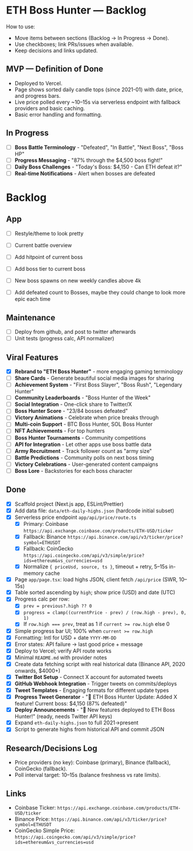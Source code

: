 # ETH Boss Hunter — Backlog

How to use:
- Move items between sections (Backlog → In Progress → Done).
- Use checkboxes; link PRs/issues when available.
- Keep decisions and links updated.

## MVP — Definition of Done
- Deployed to Vercel.
- Page shows sorted daily candle tops (since 2021-01) with date, price, and progress bars.
- Live price polled every ~10–15s via serverless endpoint with fallback providers and basic caching.
- Basic error handling and formatting.

## In Progress
- [ ] **Boss Battle Terminology** - "Defeated", "In Battle", "Next Boss", "Boss HP"
- [ ] **Progress Messaging** - "87% through the $4,500 boss fight!"
- [ ] **Daily Boss Challenges** - "Today's Boss: $4,150 - Can ETH defeat it?"
- [ ] **Real-time Notifications** - Alert when bosses are defeated

# Backlog

## App
- [ ] Restyle/theme to look pretty
- [ ] Current battle overview
- [ ] Add hitpoint of current boss
- [ ] Add boss tier to current boss
- [ ] New boss spawns on new weekly candles above 4k
- [ ] Add defeated count to Bosses, maybe they could change to look more epic each time


## Maintenance
- [ ] Deploy from github, and post to twitter afterwards
- [ ] Unit tests (progress calc, API normalizer)

## Viral Features
- [x] **Rebrand to "ETH Boss Hunter"** - more engaging gaming terminology
- [ ] **Share Cards** - Generate beautiful social media images for sharing
- [ ] **Achievement System** - "First Boss Slayer", "Boss Rush", "Legendary Hunter"
- [ ] **Community Leaderboards** - "Boss Hunter of the Week"
- [ ] **Social Integration** - One-click share to Twitter/X
- [ ] **Boss Hunter Score** - "23/84 bosses defeated"
- [ ] **Victory Animations** - Celebrate when price breaks through
- [ ] **Multi-coin Support** - BTC Boss Hunter, SOL Boss Hunter
- [ ] **NFT Achievements** - For top hunters
- [ ] **Boss Hunter Tournaments** - Community competitions
- [ ] **API for Integration** - Let other apps use boss battle data
- [ ] **Army Recruitment** - Track follower count as "army size"
- [ ] **Battle Predictions** - Community polls on next boss timing
- [ ] **Victory Celebrations** - User-generated content campaigns
- [ ] **Boss Lore** - Backstories for each boss character

## Done
- [x] Scaffold project (Next.js app, ESLint/Prettier)
- [x] Add data file: `data/eth-daily-highs.json` (hardcode initial subset)
- [x] Serverless price endpoint `app/api/price/route.ts`
  - [x] Primary: Coinbase `https://api.exchange.coinbase.com/products/ETH-USD/ticker`
  - [x] Fallback: Binance `https://api.binance.com/api/v3/ticker/price?symbol=ETHUSDT`
  - [x] Fallback: CoinGecko `https://api.coingecko.com/api/v3/simple/price?ids=ethereum&vs_currencies=usd`
  - [x] Normalize `{ priceUsd, source, ts }`, timeout + retry, 5–15s in-memory cache
- [x] Page `app/page.tsx`: load highs JSON, client fetch `/api/price` (SWR, 10–15s)
- [x] Table sorted ascending by `high`; show price (USD) and date (UTC)
- [x] Progress calc per row:
  - [x] `prev = previous?.high ?? 0`
  - [x] `progress = clamp((currentPrice - prev) / (row.high - prev), 0, 1)`
  - [x] If `row.high === prev`, treat as 1 if `current >= row.high` else 0
- [x] Simple progress bar UI; 100% when `current >= row.high`
- [x] Formatting: Intl for USD + date `YYYY-MM-DD`
- [x] Error states: API failure → last good price + message
- [x] Deploy to Vercel; verify API route works
- [x] Minimal `README.md` with provider notes
- [x] Create data fetching script with real historical data (Binance API, 2020 onwards, $4000+)
- [x] **Twitter Bot Setup** - Connect X account for automated tweets
- [x] **GitHub Webhook Integration** - Trigger tweets on commits/deploys
- [x] **Tweet Templates** - Engaging formats for different update types
- [x] **Progress Tweet Generator** - "🎯 ETH Boss Hunter Update: Added X feature! Current boss: $4,150 (87% defeated)"
- [x] **Deploy Announcements** - "🚀 New features deployed to ETH Boss Hunter!" (ready, needs Twitter API keys)
- [x] Expand `eth-daily-highs.json` to full 2021→present
- [x] Script to generate highs from historical API and commit JSON

## Research/Decisions Log
- Price providers (no key): Coinbase (primary), Binance (fallback), CoinGecko (fallback).
- Poll interval target: 10–15s (balance freshness vs rate limits).

## Links
- Coinbase Ticker: `https://api.exchange.coinbase.com/products/ETH-USD/ticker`
- Binance Price: `https://api.binance.com/api/v3/ticker/price?symbol=ETHUSDT`
- CoinGecko Simple Price: `https://api.coingecko.com/api/v3/simple/price?ids=ethereum&vs_currencies=usd`